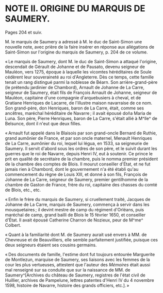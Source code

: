 # NOTE II. ORIGINE DU MARQUIS DE SAUMERY.

Pages 204 et suiv.

M. le marquis de Saumery a adressé à M. le duc de Saint-Simon une nouvelle
note, avec prière de la faire insérer en réponse aux allégations de
Saint-Simon sur l'origine du marquis de Saumery, p. 204 de ce volume.

« Le marquis de Saumery, dont M. le duc de Saint-Simon a attaqué l'origine,
descendait de Gérault de Johanne et de Pausato, devenu seigneur de Mauléon,
vers 1275, époque à laquelle les vicomtes héréditaires de Soule cédèrent leur
souveraineté au roi d'Angleterre. Dès ce temps, cette famille tenait un rang
distingué parmi la noblesse de Béarn. Son arrière-grand-père (le prétendu
jardinier de Chambord), Arnault de Johanne de La Carre, seigneur de Saumery,
était fils de François Arnault de Johanne, seigneur de Mauléon, capitaine
d'une compagnie d'arquebusiers à cheval, et de Gratiane Henriques de Lacarre,
de l'illustre maison navarraise de ce nom. Son grand-père, don Henriques,
baron de La Carre, était, comme ses ancêtres, maréchal héréditaire de Navarre ;
il avait épousé doña Maria de Luna. Son père, Pierre Henriques, baron de La
Carre, s'était allié à M^lle^ de Belsunce, dont il n'eut que deux filles.

« Arnault fut appelé dans le Blaisois par son grand-oncle Bernard de Ruthie,
grand aumônier de France, et par son oncle maternel, Menault Henriques de La
Carre, aumônier du roi, lequel lui légua, en 1533, sa seigneurie de Saumery.
Il servit d'abord sous les ordres de son père, et le suivit durant les guerres
que le roi de Navarre, depuis Henri IV, eut à soutenir. Ce prince le prit en
qualité de secrétaire de la chambre, puis le nomma premier président de la
chambre des comptes de Blois. Il mourut conseiller d'État, et ne fut jamais
rien à Chambord, dont le gouvernement n'a été établi qu'au commencement du
règne de Louis XIII, et donné à son fils, François de Johanne de La Carre,
seigneur de Saumery, premier gentilhomme de la chambre de Gaston de France,
frère du roi, capitaine des chasses du comté de Blois, etc., etc.

« Enfin le frère du marquis de Saumery, si cruellement traité, Jacques de
Johanne de La Carre, marquis de Saumery, commença à servir dans les
mousquetaires ; il devint mestre de camp du régiment d'Orléans, puis maréchal
de camp, grand bailli de Blois le 15 février 1650, et conseiller d'État. Il
avait épousé Catherine Charron de Nozieux, peur de M^me^ Colbert.

« Quant à la familiarité dont M. de Saumery aurait usé envers à MM. de
Chevreuse et de Beauvilliers, elle semble parfaitement justifiée, puisque ces
deux seigneurs étaient ses cousins germains.

« Des documents de famille, l'estime dont fut toujours entourée Marguerite de
Montlezun, marquise de Saumery, ses liaisons avec les femmes de la cour les
plus vertueuses, attestent que l'auteur des *Mémoires* était aussi mal
renseigné sur sa conduite que sur la naissance de MM. de Saumery^[Archives du
château de Saumery, registres de l'état civil de Huillier, archives de
Pampelune, lettres patentes d'Henri IV du 4 novembre 1598, histoire de
Navarre, histoire des grands officiers, etc.]. »

